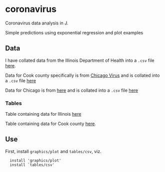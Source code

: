 # coronavirus

Coronavirus data analysis in J.

Simple predictions using exponential regression and plot examples

## Data

I have collated data from the Illinois Department of Health into a `.csv` file
[here](https://github.com/vmchale/coronavirus/blob/master/illinois.csv).

Data for Cook county specifically is from [Chicago Virus](https://chicagovirus.com) and
is collated into a `.csv` file
[here](https://github.com/vmchale/coronavirus/blob/master/cook.csv)

Data for Chicago is from [here](https://www.chicago.gov/city/en/sites/covid-19/home/latest-data.html) and
is collated into a `.csv` file
[here](https://github.com/vmchale/coronavirus/blob/master/chicago.csv)

### Tables

Table containing data for Illinois
[here](https://vmchale.github.io/coronavirus/illinois.html)

Table containing data for Cook county
[here](https://vmchale.github.io/coronavirus/illinois.html).

## Use

First, install `graphics/plot` and `tables/csv`, viz.

```
  install 'graphics/plot'
  install `tables/csv'
```

